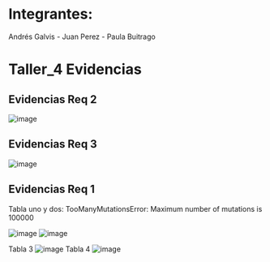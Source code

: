 # Integrantes:  
Andrés Galvis - Juan Perez - Paula Buitrago
# Taller_4 Evidencias
## Evidencias Req 2
  ![image](https://user-images.githubusercontent.com/65410285/162656808-e841bcc0-e21b-460d-b2cc-833a85f91a24.png)
## Evidencias Req 3
![image](https://user-images.githubusercontent.com/65410285/162657088-fec9f13d-8a59-41a2-bc60-de532476e896.png)
## Evidencias Req 1
Tabla uno y dos:
TooManyMutationsError: Maximum number of mutations is 100000

![image](https://user-images.githubusercontent.com/65410285/162658565-f7f1770c-4acc-49b7-b7a0-edab6839e6ce.png)
![image](https://user-images.githubusercontent.com/65410285/162658155-5e311294-9a78-4198-bb57-911fb3d17920.png)


Tabla 3
![image](https://user-images.githubusercontent.com/65410285/162657913-61ef75e9-ae9b-4ce8-9aae-842918d49f2b.png)
Tabla 4
![image](https://user-images.githubusercontent.com/65410285/162657934-fd1074e7-2525-4d0f-b00c-ec6e8f443f4d.png)
